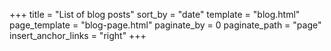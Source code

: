 +++
title = "List of blog posts"
sort_by = "date"
template = "blog.html"
page_template = "blog-page.html"
paginate_by = 0
paginate_path = "page"
insert_anchor_links = "right"
+++
